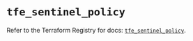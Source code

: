 # `tfe_sentinel_policy`

Refer to the Terraform Registry for docs: [`tfe_sentinel_policy`](https://registry.terraform.io/providers/hashicorp/tfe/0.68.2/docs/resources/sentinel_policy).
